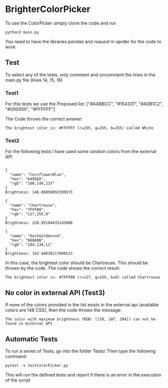 # BrighterColorPicker

To use the ColorPicker simply clone the code and run
```
python3 main.py
```

You need to have the libraries *pandas* and *request* in oprder for the code to work

## Test
To select any of the tests, only comment and uncomment the lines in the main.py
file (lines 14, 15, 16)

### Test1
For this tests we use the Proposed list:
["#AABBCC", "#154331", "#A0B1C2", "#000000", "#FFFFFF"]

The Code throws the correct answer:

```
The brightest color is: #FFFFFF (r=255, g=255, b=255) called White
```


### Test2
For the following tests I have used some random colors from the external API

```

{
  "name": "CornflowerBlue",
  "hex": "6495ED",
  "rgb": "100,149,237"
}
Brightness: 146.86859092399573

{
  "name": "Chartreuse",
  "hex": "7FFF00",
  "rgb": "127,255,0"
}
Brightness: 220.95104435145808

{
  "name": "DarkGoldenrod",
  "hex": "B8860B",
  "rgb": "184,134,11"
}
Brightness: 143.44030117090523
```

In this case, the brightest color should be Chartreuse. This should be thrown by the code.
The code shows the correct result:

```
The brightest color is: #7FFF00 (r=127, g=255, b=0) called Chartreuse
```

## No color in external API (Test3)
If none of the colors provided in the list exists in the external api (available colors are 148 CSS),
then the code throws the message:

```
The color with maximum brightness (RGB: [170, 187, 204]) can not be found in External API
```

## Automatic Tests
To run a series of Tests, go into the folder Tests/
Then type the following command:
```
pytest -v testColorPicker.py
```

This will run the defined tests and report if there is an error in the execution of
the script
